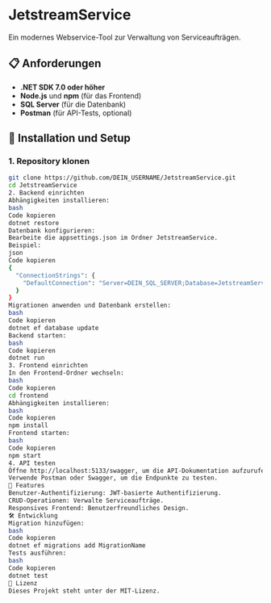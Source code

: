 # JetstreamService

Ein modernes Webservice-Tool zur Verwaltung von Serviceaufträgen.

## 📋 Anforderungen

- **.NET SDK 7.0 oder höher**
- **Node.js** und **npm** (für das Frontend)
- **SQL Server** (für die Datenbank)
- **Postman** (für API-Tests, optional)

## 🚀 Installation und Setup

### 1. Repository klonen
```bash
git clone https://github.com/DEIN_USERNAME/JetstreamService.git
cd JetstreamService
2. Backend einrichten
Abhängigkeiten installieren:
bash
Code kopieren
dotnet restore
Datenbank konfigurieren:
Bearbeite die appsettings.json im Ordner JetstreamService.
Beispiel:
json
Code kopieren
{
  "ConnectionStrings": {
    "DefaultConnection": "Server=DEIN_SQL_SERVER;Database=JetstreamServiceDB;Trusted_Connection=True;"
  }
}
Migrationen anwenden und Datenbank erstellen:
bash
Code kopieren
dotnet ef database update
Backend starten:
bash
Code kopieren
dotnet run
3. Frontend einrichten
In den Frontend-Ordner wechseln:
bash
Code kopieren
cd frontend
Abhängigkeiten installieren:
bash
Code kopieren
npm install
Frontend starten:
bash
Code kopieren
npm start
4. API testen
Öffne http://localhost:5133/swagger, um die API-Dokumentation aufzurufen.
Verwende Postman oder Swagger, um die Endpunkte zu testen.
📖 Features
Benutzer-Authentifizierung: JWT-basierte Authentifizierung.
CRUD-Operationen: Verwalte Serviceaufträge.
Responsives Frontend: Benutzerfreundliches Design.
🛠 Entwicklung
Migration hinzufügen:
bash
Code kopieren
dotnet ef migrations add MigrationName
Tests ausführen:
bash
Code kopieren
dotnet test
🧾 Lizenz
Dieses Projekt steht unter der MIT-Lizenz. 

